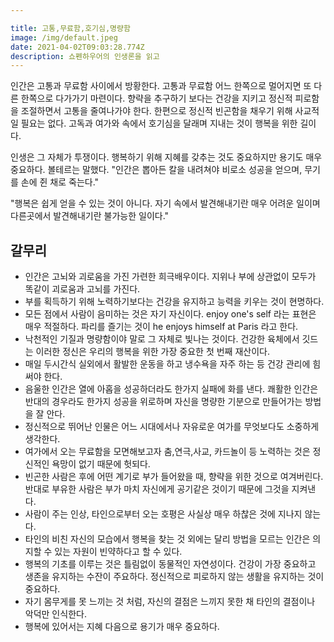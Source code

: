 ```yaml
---

title: 고통,무료함,호기심,명량함
image: /img/default.jpeg
date: 2021-04-02T09:03:28.774Z
description: 쇼펜하우어의 인생론을 읽고
---
```

인간은 고통과 무료함 사이에서 방황한다. 고통과 무료함 어느 한쪽으로 멀어지면 또 다른 한쪽으로 다가가기 마련이다. 향략을 추구하기 보다는 건강을 지키고 정신적 피로함을 조절하면서 고통을 줄여나가야 한다. 한편으로 정신적 빈곤함을 채우기 위해 사교적일 필요는 없다. 고독과 여가와 속에서 호기심을 달래며 지내는 것이 행복을 위한 길이다. 

인생은 그 자체가 투쟁이다. 행복하기 위해 지혜를 갖추는 것도 중요하지만 용기도 매우 중요하다. 볼테르는 말했다. "인간은 뽑아든 칼을 내려쳐야 비로소 성공을 얻으며, 무기를 손에 쥔 채로 죽는다." 

"행복은 쉽게 얻을 수 있는 것이 아니다. 자기 속에서 발견해내기란 매우 어려운 일이며 다른곳에서 발견해내기란 불가능한 일이다."

## 갈무리

- 인간은 고뇌와 괴로움을 가진 가련한 희극배우이다. 지위나 부에 상관없이 모두가 똑같이 괴로움과 고뇌를 가진다.
- 부를 획득하기 위해 노력하기보다는 건강을 유지하고 능력을 키우는 것이 현명하다.
- 모든 점에서 사람이 음미하는 것은 자기 자신이다. enjoy one's self 라는 표현은 매우 적절하다. 파리를 즐기는 것이 he enjoys himself at Paris 라고 한다.
- 낙천적인 기질과 명량함이야 말로 그 자체로 빛나는 것이다. 건강한 육체에서 깃드는 이러한 정신은 우리의 행복을 위한 가장 중요한 첫 번째 재산이다.
- 매일 두시간식 실외에서 활발한 운동을 하고 냉수욕을 자주 하는 등 건강 관리에 힘써야 한다.
- 음울한 인간은 열에 아홉을 성공하더라도 한가지 실패에 화를 낸다. 쾌활한 인간은 반대의 경우라도 한가지 성공을 위로하며 자신을 명량한 기분으로 만들어가는 방법을 잘 안다.
- 정신적으로 뛰어난 인물은 어느 시대에서나 자유로운 여가를 무엇보다도 소중하게 생각한다.
- 여가에서 오는 무료함을 모면해보고자 춤,연극,사교, 카드놀이 등 노력하는 것은 정신적인 욕망이 없기 때문에 헛되다.
- 빈곤한 사람은 후에 어떤 계기로 부가 들어왔을 때, 향략을 위한 것으로 여겨버린다. 반대로 부유한 사람은 부가 마치 자신에게 공기같은 것이기 때문에 그것을 지켜낸다.
- 사람이 주는 인상, 타인으로부터 오는 호평은 사실상 매우 하찮은 것에 지나지 않는다.
- 타인의 비친 자신의 모습에서 행복을 찾는 것 외에는 달리 방법을 모르는 인간은 의지할 수 있는 자원이 빈약하다고 할 수 있다.
- 행복의 기초를 이루는 것은 틀림없이 동물적인 자연성이다. 건강이 가장 중요하고 생존을 유지하는 수잔이 주요하다. 정신적으로 피로하지 않는 생활을 유지하는 것이 중요하다.
- 자기 몸무게를 못 느끼는 것 처럼, 자신의 결점은 느끼지 못한 채 타인의 결점이나 악덕만 인식한다.
- 행복에 있어서는 지혜 다음으로 용기가 매우 중요하다.